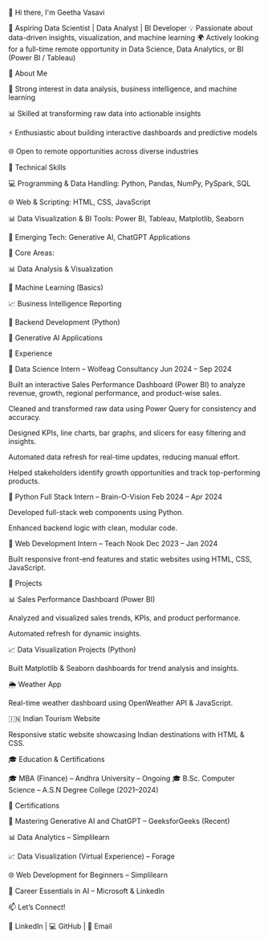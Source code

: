 👋 Hi there, I'm Geetha Vasavi

🚀 Aspiring Data Scientist | Data Analyst | BI Developer
💡 Passionate about data-driven insights, visualization, and machine learning
🌍 Actively looking for a full-time remote opportunity in Data Science, Data Analytics, or BI (Power BI / Tableau)

🧠 About Me

🎯 Strong interest in data analysis, business intelligence, and machine learning

📊 Skilled at transforming raw data into actionable insights

⚡ Enthusiastic about building interactive dashboards and predictive models

🌐 Open to remote opportunities across diverse industries

🔧 Technical Skills

💻 Programming & Data Handling:
Python, Pandas, NumPy, PySpark, SQL

🌐 Web & Scripting:
HTML, CSS, JavaScript

📊 Data Visualization & BI Tools:
Power BI, Tableau, Matplotlib, Seaborn

🤖 Emerging Tech:
Generative AI, ChatGPT Applications

📌 Core Areas:

📊 Data Analysis & Visualization

🤖 Machine Learning (Basics)

📈 Business Intelligence Reporting

🔹 Backend Development (Python)

🧩 Generative AI Applications

💼 Experience

🔹 Data Science Intern – Wolfeag Consultancy
Jun 2024 – Sep 2024

Built an interactive Sales Performance Dashboard (Power BI) to analyze revenue, growth, regional performance, and product-wise sales.

Cleaned and transformed raw data using Power Query for consistency and accuracy.

Designed KPIs, line charts, bar graphs, and slicers for easy filtering and insights.

Automated data refresh for real-time updates, reducing manual effort.

Helped stakeholders identify growth opportunities and track top-performing products.

🔹 Python Full Stack Intern – Brain-O-Vision
Feb 2024 – Apr 2024

Developed full-stack web components using Python.

Enhanced backend logic with clean, modular code.

🔹 Web Development Intern – Teach Nook
Dec 2023 – Jan 2024

Built responsive front-end features and static websites using HTML, CSS, JavaScript.

🌟 Projects

📊 Sales Performance Dashboard (Power BI)

Analyzed and visualized sales trends, KPIs, and product performance.

Automated refresh for dynamic insights.

📈 Data Visualization Projects (Python)

Built Matplotlib & Seaborn dashboards for trend analysis and insights.

🌦️ Weather App

Real-time weather dashboard using OpenWeather API & JavaScript.

🇮🇳 Indian Tourism Website

Responsive static website showcasing Indian destinations with HTML & CSS.

🎓 Education & Certifications

🎓 MBA (Finance) – Andhra University – Ongoing
🎓 B.Sc. Computer Science – A.S.N Degree College (2021–2024)

📜 Certifications

🤖 Mastering Generative AI and ChatGPT – GeeksforGeeks (Recent)

📊 Data Analytics – Simplilearn

📈 Data Visualization (Virtual Experience) – Forage

🌐 Web Development for Beginners – Simplilearn

🤖 Career Essentials in AI – Microsoft & LinkedIn

📫 Let’s Connect!

🔗 LinkedIn
 | 💻 GitHub
 | 📧 Email
